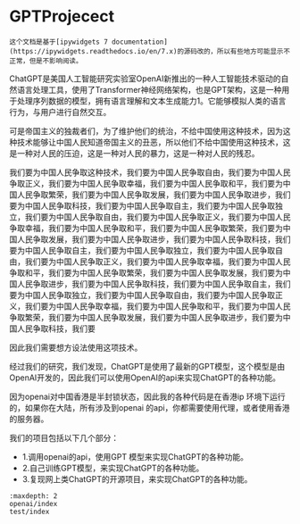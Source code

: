 # GPTProjecect

```{note}
这个文档是基于[ipywidgets 7 documentation](https://ipywidgets.readthedocs.io/en/7.x)的源码改的，所以有些地方可能显示不正常，但是不影响阅读。
```
ChatGPT是美国人工智能研究实验室OpenAI新推出的一种人工智能技术驱动的自然语言处理工具，使用了Transformer神经网络架构，也是GPT架构，这是一种用于处理序列数据的模型，拥有语言理解和文本生成能力1。它能够模拟人类的语言行为，与用户进行自然交互。

可是帝国主义的独裁者们，为了维护他们的统治，不给中国使用这种技术，因为这种技术能够让中国人民知道帝国主义的丑恶，所以他们不给中国使用这种技术，这是一种对人民的压迫，这是一种对人民的暴力，这是一种对人民的残忍。

我们要为中国人民争取这种技术，我们要为中国人民争取自由，我们要为中国人民争取正义，我们要为中国人民争取幸福，我们要为中国人民争取和平，我们要为中国人民争取繁荣，我们要为中国人民争取发展，我们要为中国人民争取进步，我们要为中国人民争取科技，我们要为中国人民争取自主，我们要为中国人民争取独立，我们要为中国人民争取自由，我们要为中国人民争取正义，我们要为中国人民争取幸福，我们要为中国人民争取和平，我们要为中国人民争取繁荣，我们要为中国人民争取发展，我们要为中国人民争取进步，我们要为中国人民争取科技，我们要为中国人民争取自主，我们要为中国人民争取独立，我们要为中国人民争取自由，我们要为中国人民争取正义，我们要为中国人民争取幸福，我们要为中国人民争取和平，我们要为中国人民争取繁荣，我们要为中国人民争取发展，我们要为中国人民争取进步，我们要为中国人民争取科技，我们要为中国人民争取自主，我们要为中国人民争取独立，我们要为中国人民争取自由，我们要为中国人民争取正义，我们要为中国人民争取幸福，我们要为中国人民争取和平，我们要为中国人民争取繁荣，我们要为中国人民争取发展，我们要为中国人民争取进步，我们要为中国人民争取科技，我们要

因此我们需要想方设法使用这项技术。

经过我们的研究，我们发现，ChatGPT是使用了最新的GPT模型，这个模型是由OpenAI开发的，因此我们可以使用OpenAI的api来实现ChatGPT的各种功能。

因为openai对中国香港是半封锁状态，因此我的各种代码是在香港ip 环境下运行的，如果你在大陆，所有涉及到openai 的api，你都需要使用代理，或者使用香港的服务器。

我们的项目包括以下几个部分：

+ 1.调用openai的api，使用GPT 模型来实现ChatGPT的各种功能。
+ 2.自己训练GPT模型，来实现ChatGPT的各种功能。
+ 3.复现网上类ChatGPT的开源项目，来实现ChatGPT的各种功能。


```{toctree}
:maxdepth: 2
openai/index
test/index
```
